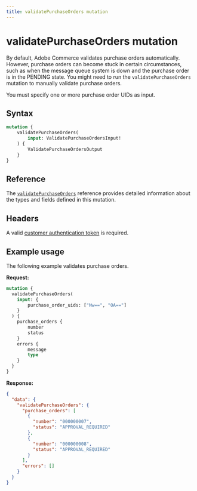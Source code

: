 ```yaml
---
title: validatePurchaseOrders mutation
---
```


# validatePurchaseOrders mutation

By default, Adobe Commerce validates purchase orders automatically. However, purchase orders can become stuck in certain circumstances, such as when the message queue system is down and the purchase order is in the PENDING state. You might need to run the `validatePurchaseOrders` mutation to manually validate purchase orders.

You must specify one or more purchase order UIDs as input.

## Syntax

```graphql
mutation {
    validatePurchaseOrders(
        input: ValidatePurchaseOrdersInput!
    ) {
        ValidatePurchaseOrdersOutput
    }
}
```

## Reference

The [`validatePurchaseOrders`](https://developer.adobe.com/commerce/webapi/graphql-api/index.html#mutation-validatePurchaseOrders) reference provides detailed information about the types and fields defined in this mutation.

## Headers

A valid [customer authentication token](../../../customer/mutations/generate-token.md) is required.

## Example usage

The following example validates purchase orders.

**Request:**

``` graphql
mutation {
  validatePurchaseOrders(
    input: {
        purchase_order_uids: ["Nw==", "OA=="]
    }
  ) {
    purchase_orders {
        number
        status
    }
    errors {
        message
        type
    }
  }
}
```

**Response:**

``` json
{
  "data": {
    "validatePurchaseOrders": {
      "purchase_orders": [
        {
          "number": "000000007",
          "status": "APPROVAL_REQUIRED"
        },
        {
          "number": "000000008",
          "status": "APPROVAL_REQUIRED"
        }
      ],
      "errors": []
    }
  }
}
```
